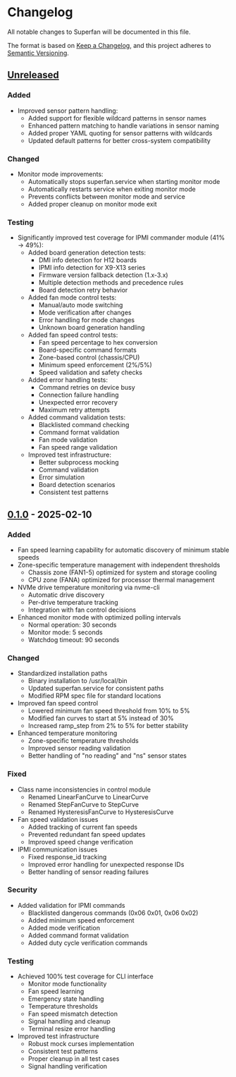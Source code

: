 # Changelog

All notable changes to Superfan will be documented in this file.

The format is based on [Keep a Changelog](https://keepachangelog.com/en/1.0.0/),
and this project adheres to [Semantic Versioning](https://semver.org/spec/v2.0.0.html).

## [Unreleased]

### Added
- Improved sensor pattern handling:
  * Added support for flexible wildcard patterns in sensor names
  * Enhanced pattern matching to handle variations in sensor naming
  * Added proper YAML quoting for sensor patterns with wildcards
  * Updated default patterns for better cross-system compatibility

### Changed
- Monitor mode improvements:
  * Automatically stops superfan.service when starting monitor mode
  * Automatically restarts service when exiting monitor mode
  * Prevents conflicts between monitor mode and service
  * Added proper cleanup on monitor mode exit

### Testing
- Significantly improved test coverage for IPMI commander module (41% → 49%):
  * Added board generation detection tests:
    - DMI info detection for H12 boards
    - IPMI info detection for X9-X13 series
    - Firmware version fallback detection (1.x-3.x)
    - Multiple detection methods and precedence rules
    - Board detection retry behavior
  * Added fan mode control tests:
    - Manual/auto mode switching
    - Mode verification after changes
    - Error handling for mode changes
    - Unknown board generation handling
  * Added fan speed control tests:
    - Fan speed percentage to hex conversion
    - Board-specific command formats
    - Zone-based control (chassis/CPU)
    - Minimum speed enforcement (2%/5%)
    - Speed validation and safety checks
  * Added error handling tests:
    - Command retries on device busy
    - Connection failure handling
    - Unexpected error recovery
    - Maximum retry attempts
  * Added command validation tests:
    - Blacklisted command checking
    - Command format validation
    - Fan mode validation
    - Fan speed range validation
  * Improved test infrastructure:
    - Better subprocess mocking
    - Command validation
    - Error simulation
    - Board detection scenarios
    - Consistent test patterns

## [0.1.0] - 2025-02-10

### Added
- Fan speed learning capability for automatic discovery of minimum stable speeds
- Zone-specific temperature management with independent thresholds
  * Chassis zone (FAN1-5) optimized for system and storage cooling
  * CPU zone (FANA) optimized for processor thermal management
- NVMe drive temperature monitoring via nvme-cli
  * Automatic drive discovery
  * Per-drive temperature tracking
  * Integration with fan control decisions
- Enhanced monitor mode with optimized polling intervals
  * Normal operation: 30 seconds
  * Monitor mode: 5 seconds
  * Watchdog timeout: 90 seconds

### Changed
- Standardized installation paths
  * Binary installation to /usr/local/bin
  * Updated superfan.service for consistent paths
  * Modified RPM spec file for standard locations
- Improved fan speed control
  * Lowered minimum fan speed threshold from 10% to 5%
  * Modified fan curves to start at 5% instead of 30%
  * Increased ramp_step from 2% to 5% for better stability
- Enhanced temperature monitoring
  * Zone-specific temperature thresholds
  * Improved sensor reading validation
  * Better handling of "no reading" and "ns" sensor states

### Fixed
- Class name inconsistencies in control module
  * Renamed LinearFanCurve to LinearCurve
  * Renamed StepFanCurve to StepCurve
  * Renamed HysteresisFanCurve to HysteresisCurve
- Fan speed validation issues
  * Added tracking of current fan speeds
  * Prevented redundant fan speed updates
  * Improved speed change verification
- IPMI communication issues
  * Fixed response_id tracking
  * Improved error handling for unexpected response IDs
  * Better handling of sensor reading failures

### Security
- Added validation for IPMI commands
  * Blacklisted dangerous commands (0x06 0x01, 0x06 0x02)
  * Added minimum speed enforcement
  * Added mode verification
  * Added command format validation
  * Added duty cycle verification commands

### Testing
- Achieved 100% test coverage for CLI interface
  * Monitor mode functionality
  * Fan speed learning
  * Emergency state handling
  * Temperature thresholds
  * Fan speed mismatch detection
  * Signal handling and cleanup
  * Terminal resize error handling
- Improved test infrastructure
  * Robust mock curses implementation
  * Consistent test patterns
  * Proper cleanup in all test cases
  * Signal handling verification

[Unreleased]: https://github.com/yourusername/superfan/compare/v0.1.0...HEAD
[0.1.0]: https://github.com/yourusername/superfan/releases/tag/v0.1.0
